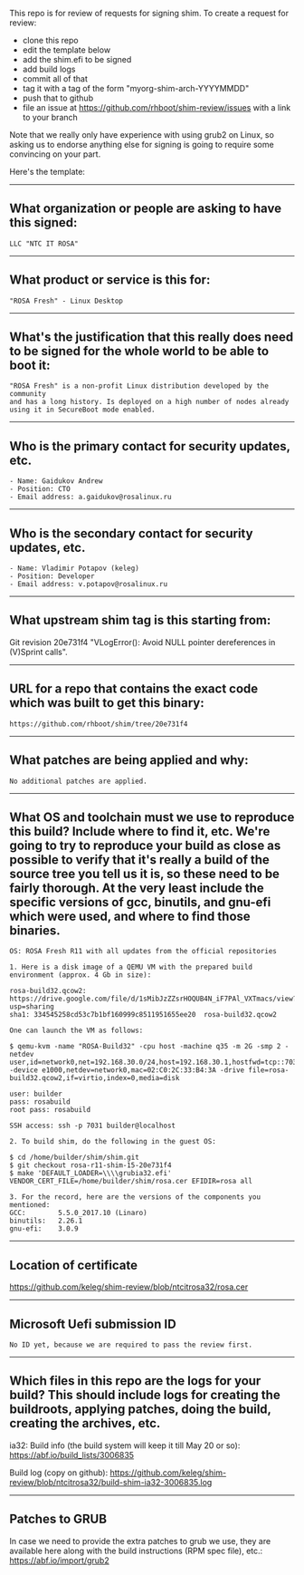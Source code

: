 This repo is for review of requests for signing shim.  To create a request for review:

- clone this repo
- edit the template below
- add the shim.efi to be signed
- add build logs
- commit all of that
- tag it with a tag of the form "myorg-shim-arch-YYYYMMDD"
- push that to github
- file an issue at https://github.com/rhboot/shim-review/issues with a link to your branch

Note that we really only have experience with using grub2 on Linux, so asking
us to endorse anything else for signing is going to require some convincing on
your part.

Here's the template:

-------------------------------------------------------------------------------
What organization or people are asking to have this signed:
-------------------------------------------------------------------------------
``` no-highlight
LLC "NTC IT ROSA"
```

-------------------------------------------------------------------------------
What product or service is this for:
-------------------------------------------------------------------------------
``` no-highlight
"ROSA Fresh" - Linux Desktop
```

-------------------------------------------------------------------------------
What's the justification that this really does need to be signed for the whole world to be able to boot it:
-------------------------------------------------------------------------------
``` no-highlight
"ROSA Fresh" is a non-profit Linux distribution developed by the community
and has a long history. Is deployed on a high number of nodes already using it in SecureBoot mode enabled.
```

-------------------------------------------------------------------------------
Who is the primary contact for security updates, etc.
-------------------------------------------------------------------------------
``` no-highlight
- Name: Gaidukov Andrew
- Position: CTO
- Email address: a.gaidukov@rosalinux.ru
```

-------------------------------------------------------------------------------
Who is the secondary contact for security updates, etc.
-------------------------------------------------------------------------------
``` no-highlight
- Name: Vladimir Potapov (keleg)
- Position: Developer
- Email address: v.potapov@rosalinux.ru
```

-------------------------------------------------------------------------------
What upstream shim tag is this starting from:
-------------------------------------------------------------------------------
Git revision 20e731f4 "VLogError(): Avoid NULL pointer dereferences in (V)Sprint calls".

-------------------------------------------------------------------------------
URL for a repo that contains the exact code which was built to get this binary:
-------------------------------------------------------------------------------
``` no-highlight
https://github.com/rhboot/shim/tree/20e731f4
```

-------------------------------------------------------------------------------
What patches are being applied and why:
-------------------------------------------------------------------------------
``` no-highlight
No additional patches are applied.
```

-------------------------------------------------------------------------------
What OS and toolchain must we use to reproduce this build?  Include where to find it, etc.  We're going to try to reproduce your build as close as possible to verify that it's really a build of the source tree you tell us it is, so these need to be fairly thorough. At the very least include the specific versions of gcc, binutils, and gnu-efi which were used, and where to find those binaries.
-------------------------------------------------------------------------------
``` no-highlight
OS: ROSA Fresh R11 with all updates from the official repositories

1. Here is a disk image of a QEMU VM with the prepared build environment (approx. 4 Gb in size):

rosa-build32.qcow2:
https://drive.google.com/file/d/1sMibJzZZsrHOQUB4N_iF7PAl_VXTmacs/view?usp=sharing
sha1: 334545258cd53c7b1bf160999c8511951655ee20  rosa-build32.qcow2

One can launch the VM as follows:

$ qemu-kvm -name "ROSA-Build32" -cpu host -machine q35 -m 2G -smp 2 -netdev user,id=network0,net=192.168.30.0/24,host=192.168.30.1,hostfwd=tcp::7031-:22 -device e1000,netdev=network0,mac=02:C0:2C:33:B4:3A -drive file=rosa-build32.qcow2,if=virtio,index=0,media=disk

user: builder
pass: rosabuild
root pass: rosabuild

SSH access: ssh -p 7031 builder@localhost

2. To build shim, do the following in the guest OS:

$ cd /home/builder/shim/shim.git
$ git checkout rosa-r11-shim-15-20e731f4
$ make 'DEFAULT_LOADER=\\\\grubia32.efi' VENDOR_CERT_FILE=/home/builder/shim/rosa.cer EFIDIR=rosa all

3. For the record, here are the versions of the components you mentioned:
GCC:        5.5.0_2017.10 (Linaro)
binutils:   2.26.1
gnu-efi:    3.0.9
```
-------------------------------------------------------------------------------
Location of certificate
-------------------------------------------------------------------------------
https://github.com/keleg/shim-review/blob/ntcitrosa32/rosa.cer

-------------------------------------------------------------------------------
Microsoft Uefi submission ID
-------------------------------------------------------------------------------
``` no-highlight
No ID yet, because we are required to pass the review first.
```
-------------------------------------------------------------------------------
Which files in this repo are the logs for your build?   This should include logs for creating the buildroots, applying patches, doing the build, creating the archives, etc.
-------------------------------------------------------------------------------
ia32:
Build info (the build system will keep it till May 20 or so): https://abf.io/build_lists/3006835

Build log (copy on github): https://github.com/keleg/shim-review/blob/ntcitrosa32/build-shim-ia32-3006835.log

-------------------------------------------------------------------------------
Patches to GRUB
-------------------------------------------------------------------------------
In case we need to provide the extra patches to grub we use, they are available
here along with the build instructions (RPM spec file), etc.:
https://abf.io/import/grub2

